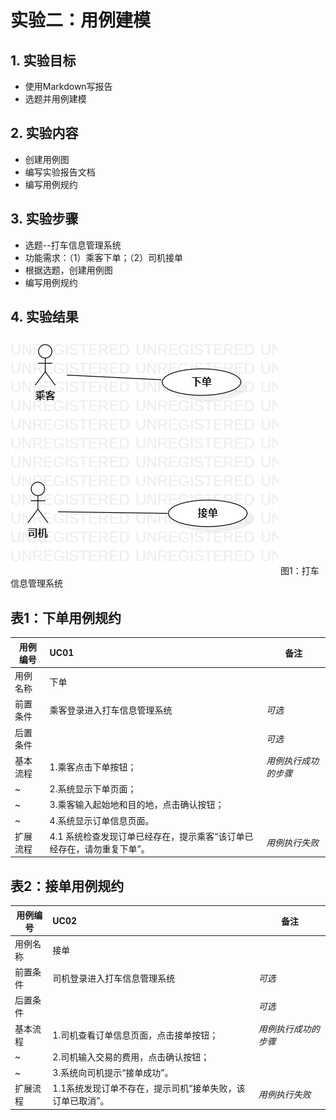 # 实验二：用例建模


## 1. 实验目标

- 使用Markdown写报告
- 选题并用例建模

## 2. 实验内容

- 创建用例图
- 编写实验报告文档
- 编写用例规约
## 3. 实验步骤

- 选题--打车信息管理系统
- 功能需求：（1）乘客下单；（2）司机接单
- 根据选题，创建用例图
- 编写用例规约


## 4. 实验结果

![用例图](./lab2-UseCaseDiagram1.jpg)
图1：打车信息管理系统

 
 
## 表1：下单用例规约  

用例编号  | UC01 | 备注  
-|:-|-  
用例名称  | 下单  |   
前置条件  |  乘客登录进入打车信息管理系统   | *可选*   
后置条件  |      | *可选*   
基本流程  | 1.乘客点击下单按钮；  |*用例执行成功的步骤*    
~| 2.系统显示下单页面；  |   
~| 3.乘客输入起始地和目的地，点击确认按钮；  |   
~| 4.系统显示订单信息页面。 |   
扩展流程  | 4.1 系统检查发现订单已经存在，提示乘客“该订单已经存在，请勿重复下单”。 |*用例执行失败* 



## 表2：接单用例规约  

用例编号  | UC02 | 备注  
-|:-|-  
用例名称  | 接单  |   
前置条件  |   司机登录进入打车信息管理系统    | *可选*   
后置条件  |      | *可选*   
基本流程  | 1.司机查看订单信息页面，点击接单按钮；  |*用例执行成功的步骤*    
~| 2.司机输入交易的费用，点击确认按钮；  |   
~| 3.系统向司机提示“接单成功”。   |   
扩展流程  | 1.1系统发现订单不存在，提示司机“接单失败，该订单已取消”。  |*用例执行失败* 

